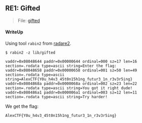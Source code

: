 ## RE1: Gifted

> File: [gifted](./lib/gifted)

#### WriteUp

Using tool `rabin2` from [radare2](https://github.com/radare/radare2).

`$ rabin2 -z lib/gifted`

```
vaddr=0x08048644 paddr=0x00000644 ordinal=000 sz=17 len=16 section=.rodata type=ascii string=Enter the flag: 
vaddr=0x08048658 paddr=0x00000658 ordinal=001 sz=50 len=49 section=.rodata type=ascii string=AlexCTF{Y0u_h4v3_45t0n15h1ng_futur3_1n_r3v3r5ing}
vaddr=0x0804868a paddr=0x0000068a ordinal=002 sz=23 len=22 section=.rodata type=ascii string=You got it right dude!
vaddr=0x080486a1 paddr=0x000006a1 ordinal=003 sz=12 len=11 section=.rodata type=ascii string=Try harder!
```

We get the flag:

`AlexCTF{Y0u_h4v3_45t0n15h1ng_futur3_1n_r3v3r5ing}`

